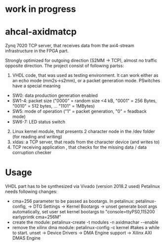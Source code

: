 # work in progress
# ahcal-axidmatcp
Zynq 7020 TCP server, that receives data from the axi4-stream infrastructure in the FPGA part.

Strongly optimized for outgoing direction (S2MM -> TCP), almost no traffic opposite direction. The project consist of following partss:
1. VHDL code, that was used as testing environment. It can work either as an echo mode (mm2s->s2mm), or a packet generation mode. PSwitches have a special meaning
  * SW0: data production generation enabled
  * SW1-4: packet size ("0000" = random size <4 kB, "0001" = 256 Bytes, "0010" = 512 bytes, ... "1101" = 1MBytes)
  * SW5: mode of operation ("1" = packet generation, "0" = feadback mode)
  * SW6-7: LED status switch
2. Linux kernel module, that presents 2 character node in the /dev folder (for reading and writing)
3. xldas: a TCP server, that reads from the character device (and writes to)
4. TCP receiving application , that checks for the missing data / data corruption checker
# Usage
VHDL part has to be synthesized via Vivado (version 2018.2 used)
Petalinux needs following changes:
  * cma=256 parameter to be passed as bootargs. In petalinux: petalinux-config, → DTG Settings → Kernel Bootargs → unset generate boot args automatically, set user set kernel bootargs to "console=ttyPS0,115200 earlyprintk cma=256M"
  * create the module: petalinux-create -t modules -n axidmachar --enable
  * remove the xilinx dma module: petalinux-config -c kernel #takes a while to start. unset → Device Drivers → DMA Engine support → Xilinx AXI DMAS Engine
